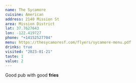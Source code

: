 ```yaml
---
name: The Sycamore
cuisine: American
address: 2140 Mission St
area: Mission District
lat: 37.7627643
lon: -122.419727
phone: "+14152527704"
menu: https://thesycamoresf.com/flyers/sycamore-menu.pdf
drinks: true
visited: "2023-01-21"
taste: 1
value: 2
---
```


Good pub with good **fries**
